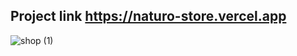 ## Project link  https://naturo-store.vercel.app
![shop (1)](https://github.com/ionut1195/naturo-website/assets/70909442/c4b64393-8a86-4ee1-af56-7673cc723306)
